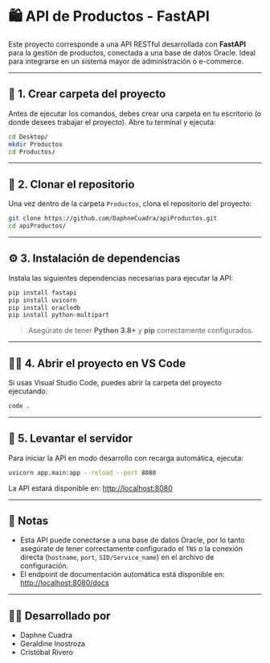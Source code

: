 # 🛍️ API de Productos - FastAPI

Este proyecto corresponde a una API RESTful desarrollada con **FastAPI** para la gestión de productos, conectada a una base de datos Oracle. Ideal para integrarse en un sistema mayor de administración o e-commerce.

---

## 📁 1. Crear carpeta del proyecto

Antes de ejecutar los comandos, debes crear una carpeta en tu escritorio (o donde desees trabajar el proyecto). Abre tu terminal y ejecuta:

```bash
cd Desktop/
mkdir Productos
cd Productos/
```

---

## 🧪 2. Clonar el repositorio

Una vez dentro de la carpeta `Productos`, clona el repositorio del proyecto:

```bash
git clone https://github.com/DaphneCuadra/apiProductos.git
cd apiProductos/
```

---

## ⚙️ 3. Instalación de dependencias

Instala las siguientes dependencias necesarias para ejecutar la API:

```bash
pip install fastapi
pip install uvicorn
pip install oracledb
pip install python-multipart
```

> Asegúrate de tener **Python 3.8+** y **pip** correctamente configurados.

---

## 🧑‍💻 4. Abrir el proyecto en VS Code

Si usas Visual Studio Code, puedes abrir la carpeta del proyecto ejecutando:

```bash
code .
```

---

## 🚀 5. Levantar el servidor

Para iniciar la API en modo desarrollo con recarga automática, ejecuta:

```bash
uvicorn app.main:app --reload --port 8080
```

La API estará disponible en: [http://localhost:8080](http://localhost:8080)

---

## 📝 Notas

- Esta API puede conectarse a una base de datos Oracle, por lo tanto asegúrate de tener correctamente configurado el `TNS` o la conexión directa (`hostname`, `port`, `SID/Service_name`) en el archivo de configuración.
- El endpoint de documentación automática está disponible en: [http://localhost:8080/docs](http://localhost:8080/docs)

---

## 👨‍💻 Desarrollado por

- Daphne Cuadra  
- Geraldine Inostroza  
- Cristóbal Rivero
